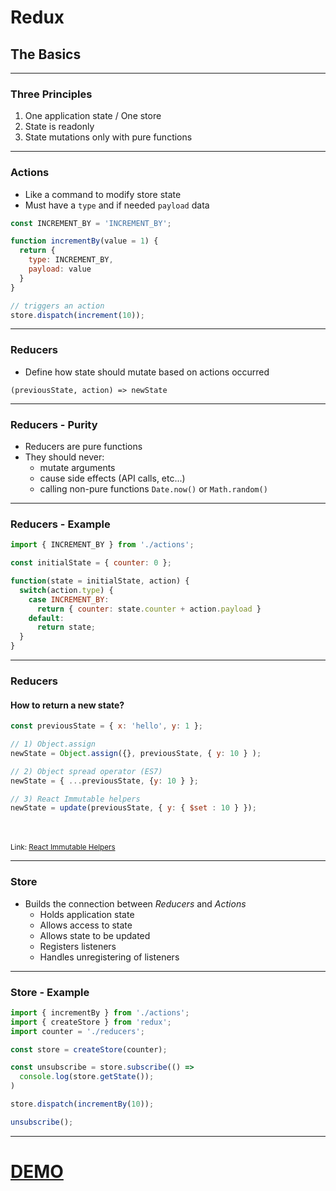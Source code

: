 <!-- .slide: data-background="img/background-orange-orig.jpg" -->

# Redux
## The Basics

---

### Three Principles
1. One application state / One store
1. State is readonly
1. State mutations only with pure functions

---

### Actions
- Like a command to modify store state
- Must have a `type` and if needed `payload` data


```javascript
const INCREMENT_BY = 'INCREMENT_BY';

function incrementBy(value = 1) {
  return {
    type: INCREMENT_BY,
    payload: value
  }
}

// triggers an action
store.dispatch(increment(10));

```

---

### Reducers
- Define how state should mutate based on actions occurred

`(previousState, action) => newState`

---

### Reducers - Purity
- Reducers are pure functions
- They should never:
  - mutate arguments
  - cause side effects (API calls, etc...)
  - calling non-pure functions `Date.now()` or `Math.random()`

---

### Reducers - Example
```javascript
import { INCREMENT_BY } from './actions';

const initialState = { counter: 0 };

function(state = initialState, action) {
  switch(action.type) {
    case INCREMENT_BY:
      return { counter: state.counter + action.payload }
    default:
      return state;
  }
}

```
---


### Reducers
#### How to return a new state?

```javascript
const previousState = { x: 'hello', y: 1 };

// 1) Object.assign
newState = Object.assign({}, previousState, { y: 10 } );

// 2) Object spread operator (ES7)
newState = { ...previousState, {y: 10 } };

// 3) React Immutable helpers
newState = update(previousState, { y: { $set : 10 } });

```
<br><br>
<small>Link: [React Immutable Helpers](https://facebook.github.io/react/docs/update.html)</small>

---

### Store
- Builds the connection between *Reducers* and *Actions*
  - Holds application state
  - Allows access to state
  - Allows state to be updated
  - Registers listeners
  - Handles unregistering of listeners

---

### Store - Example

```javascript
import { incrementBy } from './actions';
import { createStore } from 'redux';
import counter = './reducers';

const store = createStore(counter);

const unsubscribe = store.subscribe(() =>
  console.log(store.getState());
)

store.dispatch(incrementBy(10));

unsubscribe();
```
---

# [DEMO](http://localhost:8080/examples/counter)
